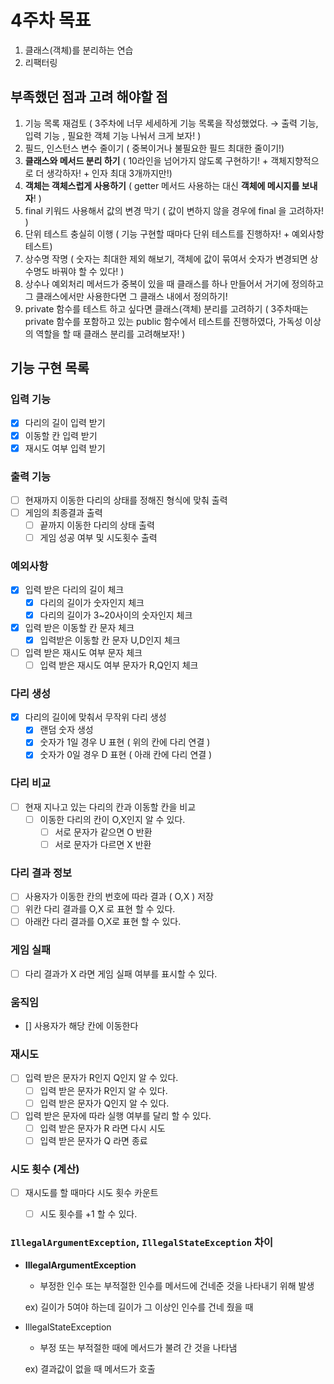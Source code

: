 # 4주차 목표
1. 클래스(객체)를 분리하는 연습
2. 리팩터링

## 부족했던 점과 고려 해야할 점

1.  기능 목록 재검토 ( 3주차에 너무 세세하게 기능 목록을 작성했었다.  →  출력 기능, 입력 기능 , 필요한 객체 기능 나눠서 크게 보자! )
2. 필드, 인스턴스 변수 줄이기 ( 중복이거나 불필요한 필드 최대한 줄이기!)
3. **클래스와 메서드 분리 하기** ( 10라인을 넘어가지 않도록 구현하기! + 객체지향적으로 더 생각하자! + 인자 최대 3개까지만!)
4. **객체는 객체스럽게 사용하기** ( getter 메서드 사용하는 대신 **객체에 메시지를 보내자**! )
5. final 키워드 사용해서 값의 변경 막기 ( 값이 변하지 않을 경우에 final 을 고려하자! )
6. 단위 테스트 충실히 이행 ( 기능 구현할 때마다 단위 테스트를 진행하자! + 예외사항 테스트)
7. 상수명 작명 ( 숫자는 최대한 제외 해보기, 객체에 값이 묶여서 숫자가 변경되면 상수명도 바꿔야 할 수 있다! )
8. 상수나 예외처리 메서드가 중복이 있을 때 클래스를 하나 만들어서 거기에 정의하고 그 클래스에서만 사용한다면 그 클래스 내에서 정의하기!
9. private 함수를 테스트 하고 싶다면 클래스(객체) 분리를 고려하기 ( 3주차때는 private 함수를 포함하고 있는 public 함수에서 테스트를 진행하였다, 가독성 이상의 역할을 할 때 클래스 분리를 고려해보자! )


## 기능 구현 목록

### 입력 기능

- [x]  다리의 길이 입력 받기
- [x]  이동할 칸 입력 받기
- [x]  재시도 여부 입력 받기

### 출력 기능

- [ ]  현재까지 이동한 다리의 상태를 정해진 형식에 맞춰 출력
- [ ]  게임의 최종결과 출력
   - [ ]  끝까지 이동한 다리의 상태 출력
   - [ ]  게임 성공 여부 및 시도횟수 출력

### 예외사항

- [x]  입력 받은 다리의 길이 체크
   - [x]  다리의 길이가 숫자인지 체크
   - [x]  다리의 길이가 3~20사이의 숫자인지 체크
- [x]  입력 받은 이동할 칸 문자 체크
   - [x]  입력받은 이동할 칸 문자 U,D인지 체크
- [ ]  입력 받은 재시도 여부 문자 체크
   - [ ]  입력 받은 재시도 여부 문자가 R,Q인지 체크

### 다리 생성

- [x]  다리의 길이에 맞춰서 무작위 다리 생성
   - [x]  랜덤 숫자 생성
   - [x]  숫자가 1일 경우 U 표현 ( 위의 칸에 다리 연결 )
   - [x]  숫자가 0일 경우 D 표현 ( 아래 칸에 다리 연결 )

### 다리 비교

- [ ]  현재 지나고 있는 다리의 칸과 이동할 칸을 비교
   - [ ]  이동한 다리의 칸이 O,X인지 알 수 있다.
      - [ ]  서로 문자가 같으면 O 반환
      - [ ]  서로 문자가 다르면 X 반환

### 다리 결과 정보

- [ ]  사용자가 이동한 칸의 번호에 따라 결과 ( O,X ) 저장
  - [ ] 위칸 다리 결과를 O,X 로 표현 할 수 있다.
  - [ ] 아래칸 다리 결과를 O,X로 표현 할 수 있다.

### 게임 실패
- [ ] 다리 결과가 X 라면 게임 실패 여부를 표시할 수 있다.

### 움직임
- [] 사용자가 해당 칸에 이동한다

### 재시도

- [ ]  입력 받은 문자가 R인지 Q인지 알 수 있다.
   - [ ]  입력 받은 문자가 R인지 알 수 있다.
   - [ ]  입력 받은 문자가 Q인지 알 수 있다.
- [ ] 입력 받은 문자에 따라 실행 여부를 달리 할 수 있다.
  - [ ] 입력 받은 문자가 R 라면 다시 시도
  - [ ] 입력 받은 문자가 Q 라면 종료

### 시도 횟수 (계산)

- [ ]  재시도를 할 때마다 시도 횟수 카운트
   - [ ]  시도 횟수를 +1 할 수 있다.






### `IllegalArgumentException`, `IllegalStateException` 차이
   - **IllegalArgumentException**
      - 부정한 인수 또는 부적절한 인수를 메서드에 건네준 것을 나타내기 위해 발생

     ex) 길이가 5여야 하는데 길이가 그 이상인 인수를 건네 줬을 때

   - IllegalStateException
      - 부정 또는 부적절한 때에 메서드가 불려 간 것을 나타냄

     ex) 결과값이 없을 때 메서드가 호출